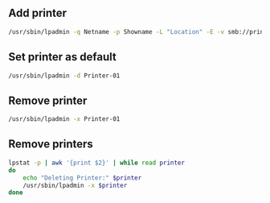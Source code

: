 ## Add printer

```bash
/usr/sbin/lpadmin -q Netname -p Showname -L "Location" -E -v smb://print.example.com/Printer-01 -P "/Library/Printers/PPDs/Contents/Resources/Driver.gz"
```

## Set printer as default

```bash
/usr/sbin/lpadmin -d Printer-01
```

## Remove printer

```bash
/usr/sbin/lpadmin -x Printer-01
```

## Remove printers

```bash
lpstat -p | awk '{print $2}' | while read printer
do
    echo "Deleting Printer:" $printer
    /usr/sbin/lpadmin -x $printer
done
```


